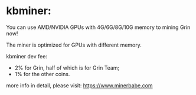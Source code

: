 kbminer:
======================================
You can use AMD/NVIDIA GPUs with 4G/6G/8G/10G memory to mining Grin now!

The miner is optimized for GPUs with different memory.


kbminer dev fee: 
* 2% for Grin, half of which is for Grin Team;
* 1% for the other coins.

more info in detail, please visit:
https://www.minerbabe.com
